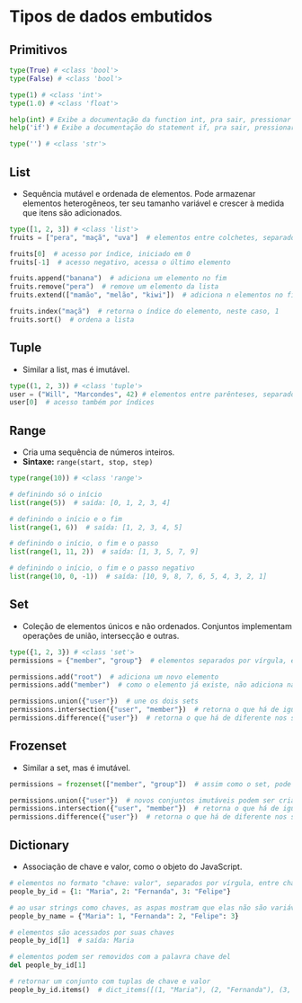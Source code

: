 # **Tipos de dados embutidos**

## **Primitivos**

~~~python
type(True) # <class 'bool'>
type(False) # <class 'bool'>

type(1) # <class 'int'>
type(1.0) # <class 'float'>

help(int) # Exibe a documentação da function int, pra sair, pressionar q
help('if') # Exibe a documentação do statement if, pra sair, pressionar q

type('') # <class 'str'>
~~~

## **List**

* Sequência mutável e ordenada de elementos. Pode armazenar elementos heterogêneos, ter seu tamanho variável e crescer à medida que itens são adicionados.

~~~python
type([1, 2, 3]) # <class 'list'>
fruits = ["pera", "maçã", "uva"]  # elementos entre colchetes, separados por vírgula

fruits[0]  # acesso por índice, iniciado em 0
fruits[-1]  # acesso negativo, acessa o último elemento

fruits.append("banana")  # adiciona um elemento no fim
fruits.remove("pera")  # remove um elemento da lista
fruits.extend(["mamão", "melão", "kiwi"])  # adiciona n elementos no fim

fruits.index("maçã")  # retorna o índice do elemento, neste caso, 1
fruits.sort()  # ordena a lista
~~~

## **Tuple**

* Similar a list, mas é imutável.

~~~python
type((1, 2, 3)) # <class 'tuple'>
user = ("Will", "Marcondes", 42) # elementos entre parênteses, separados por vírgula
user[0]  # acesso também por índices
~~~

## **Range**

* Cria uma sequência de números inteiros.
* **Sintaxe:** `range(start, stop, step)`

~~~python
type(range(10)) # <class 'range'>

# definindo só o início
list(range(5))  # saída: [0, 1, 2, 3, 4]

# definindo o início e o fim
list(range(1, 6))  # saída: [1, 2, 3, 4, 5]

# definindo o início, o fim e o passo
list(range(1, 11, 2))  # saída: [1, 3, 5, 7, 9]

# definindo o início, o fim e o passo negativo
list(range(10, 0, -1))  # saída: [10, 9, 8, 7, 6, 5, 4, 3, 2, 1]
~~~

## **Set**

* Coleção de elementos únicos e não ordenados. Conjuntos implementam operações de união, intersecção e outras.

~~~python
type({1, 2, 3}) # <class 'set'>
permissions = {"member", "group"}  # elementos separados por vírgula, entre chaves

permissions.add("root")  # adiciona um novo elemento
permissions.add("member")  # como o elemento já existe, não adiciona nada

permissions.union({"user"})  # une os dois sets
permissions.intersection({"user", "member"})  # retorna o que há de igual nos sets
permissions.difference({"user"})  # retorna o que há de diferente nos sets
~~~

## **Frozenset**

* Similar a set, mas é imutável.

~~~python
permissions = frozenset(["member", "group"])  # assim como o set, pode ser criado a partir de qualquer estrutura iterável

permissions.union({"user"})  # novos conjuntos imutáveis podem ser criados à partir do original, mas o mesmo não pode ser modificado
permissions.intersection({"user", "member"})  # retorna o que há de igual nos sets
permissions.difference({"user"})  # retorna o que há de diferente nos sets
~~~

## **Dictionary**

* Associação de chave e valor, como o objeto do JavaScript.

~~~python
# elementos no formato "chave: valor", separados por vírgula, entre chaves
people_by_id = {1: "Maria", 2: "Fernanda", 3: "Felipe"}

# ao usar strings como chaves, as aspas mostram que elas não são variáveis
people_by_name = {"Maria": 1, "Fernanda": 2, "Felipe": 3}

# elementos são acessados por suas chaves
people_by_id[1]  # saída: Maria

# elementos podem ser removidos com a palavra chave del
del people_by_id[1]

# retornar um conjunto com tuplas de chave e valor
people_by_id.items()  # dict_items([(1, "Maria"), (2, "Fernanda"), (3, "Felipe")])
~~~
